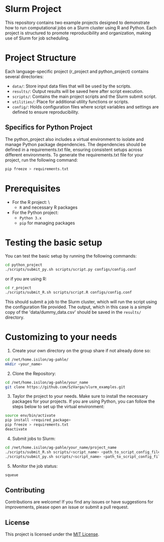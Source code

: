 # Slurm Project

This repository contains two example projects designed to demonstrate how to run computational jobs on a Slurm cluster using R and Python. Each project is structured to promote reproducibility and organization, making use of Slurm for job scheduling.

# Project Structure

Each language-specific project (r_project and python_project) contains several directories:

- `data/`: Store input data files that will be used by the scripts.
- `results/`: Output results will be saved here after script execution.
- `scripts/`: Contains the main project scripts and the Slurm submit script.
- `utilities/`: Place for additional utility functions or scripts.
- `config/`: Holds configuration files where script variables and settings are defined to ensure reproducibility.

## Specifics for Python Project

The python_project also includes a virtual environment to isolate and manage Python package dependencies. The dependencies should be defined in a requirements.txt file, ensuring consistent setups across different environments. To generate the requirements.txt file for your project, run the following command:

```bash
pip freeze > requirements.txt
```

# Prerequisites

- For the R project: \
  - `R` and necessary R packages
- For the Python project:
  - `Python 3.x`
  - `pip` for managing packages

# Testing the basic setup
You can test the basic setup by running the following commands:

```bash
cd python_project
./scripts/submit_py.sh scripts/script.py configs/config.conf
```

or if you are using R:

```bash
cd r_project
./scripts/submit_R.sh scripts/script.R configs/config.conf
```

This should submit a job to the Slurm cluster, which will run the script using the configuration file provided. The output, which in this case is a simple copy of the 'data/dummy_data.csv' should be saved in the `results/` directory.


# Customizing to your needs

1. Create your own directory on the group share if not already done so:

  ```bash
  cd /net/home.isilon/ag-pahle/
  mkdir <your_name>
  ```

2. Clone the Repository:
  ```bash
  cd /net/home.isilon/ag-pahle/your_name
  git clone https://github.com/SzVarga/slurm_examples.git
  ```

3. Taylor the project to your needs. Make sure to install the necessary packages for your projects.
   If you are using Python, you can follow the steps below to set up the virtual environment:
  
  ```bash
  source env/bin/activate
  pip install <required_package>
  pip freeze > requirements.txt
  deactivate
  ```

4. Submit jobs to Slurm:

  ```bash
  cd /net/home.isilon/ag-pahle/your_name/project_name
  ./scripts/submit_R.sh scripts/<script_name> <path_to_script_config_file>
  ./scripts/submit_py.sh scripts/<script_name> <path_to_script_config_file>
  ```

5. Monitor the job status:

  ```bash
  squeue
  ```

## Contributing

Contributions are welcome! If you find any issues or have suggestions for improvements, please open an issue or submit a pull request.

## License

This project is licensed under the [MIT License](LICENSE).